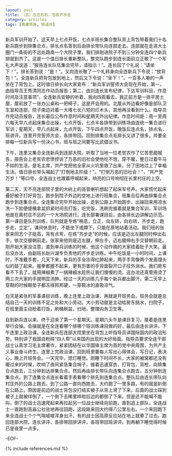 ```yaml
---
layout: post
title: （五）左左右右，苦练齐步走
category: articles
tags: [青藏铁路, 铁道兵]
---
```


新兵军训开始了。这天早上七点开饭，七点半班长集合整队背上背包带着我们十名新兵跑步到排集合点，排长点名答到后由排长带队向连部走去。连部就在走进大土圈门一条街的不远处路南一个大院子里，我们排刚进院子不到三分钟全连四个新兵排就到齐了。这是一个值日排长重新整队，整完队跑步到连长面前立正敬了一个军礼大声说道：“报告连长队伍集合完毕，请指示！”。连长回了个礼说：“请坐下！”。排长答到说：“是！”。又向连长敬了一个礼转身向全连新兵下令说：“放背包！”。全连新兵把背包放到地上，然后又下令说：“坐下！”。一百多人唰的一声坐在了背包上。这时值日排长向大家宣布：“新兵军训誓师大会现在开始，第一，由指导员王秀清同志作动员报告；第二，由刘连长宣布纪律，下达军训科目，作息时间及注意事项”。全连新兵安静的听着，我向四周看去，我正前方是一排平房土屋，屋前放了一张办公桌和一把椅子，这是开会用的。北屋从外边看好像是部队卫生室和连部，院子南边对着一大堆七长八短的烂木头，其他再没看到什么。指导员作完动员报告，连长最后公布作息时间和星期天外出纪律。作息时间是：周一至周六每天早六点起床集合出操，七点开饭，七点半各排带到训练场由连统一集合进行军训；星期天，早八点起床，九点开饭，下午四点开饭，晚饭后连点名，排点名，班讲评。连里开完誓师大会，各排带回。回到排集合点毛排长又讲了很多，并要全排每一位新兵写一份决心书，班与班之间要写比武倡议书。

 

下午，连里又集合全连新兵到连部大院，听取了当地一位老贫农作了忆苦思甜报告，报告会上老贫农悲愤控诉了万恶的旧社会使他吃不饱，穿不暖，整日过着牛马不如的生活，是毛主席，共产党把他全家从火坑里救了出来，分了田地过上了幸福生活。值日排长带头喊起了“打倒地主阶级！”，“打倒万恶的旧社会！”，“共产党万岁！”等口号，全连战士也跟着呼喊起来，响亮的口号响彻在长里村庄的上空。

 

第二天，天不亮连部院子里的大树上的高音喇叭想起了起床军号声。大家慌忙起床叠好被子打好背包，跑步到院子外边的空地上进行班集合，班集合后再由排集合点跑步到连集合点，全连集合完毕开始出操，走到公路上开始跑步。出操回来用凉水洗一下脸便提桶拿盆抓紧时间去打饭，吃完饭，洗刷完接着就是集合军训，军训场地是在离村庄不远的一个大场院进行。连长部署课目后，由各排长边讲解边示范。第一课目是队列训练，队列就是专练“稍息，立正，向左转，向右转，齐步走，跑步走，立定”。课间休息时，不能坐下或蹲下，只能在原地站着活动。我们班的张家来同志个子挺高，背有点弯，在练“齐步走”的时候，应该是迈出左腿同时伸出右手，依次交替朝前走。张家来他则是迈左腿，伸左手，迈右腿伸右手交替朝前走。刚开始大家没注意，直到单兵训练的时候，他这个动作搞的大家捂着肚子大笑。最后没办法，由副班长赵兴湖专负责他的齐步走训练。中午吃饭是一小时时间，上课时，不准戴手套，几天下来，新兵的手全冻得红肿起来，两手手背像两个发面馒头似的鼓了起来。握拳都握不起来，更有厉害的手背面裂开口子往外淌水。我们房东看不下去了，就用辣椒煮了一锅辣椒水趁热让我们慢慢的烫。这办法还真管用烫了两三次大家的手就明显消肿。经过一天的训练几乎每个新兵都出脚汗，第二天早上穿鞋的时候鞋垫子都冻得邦邦硬，一穿鞋冰的直吸凉气。

 

白天是紧张的军事课目训练，晚上连里上政治课，再就是开班务会。班务会就是总结自己一天的训练不足之处和大小劳动。大小劳动就是主动给房东挑水，扫院子，在班里面主动抢着打饭，刷桶刷盆，扫地，整理内务卫生等。

 

自到新兵连以来，终于迎来了第一个星期天。星期六头午是课目复习，接着是连里举行会操。会操就是在全连看哪个排哪个班训练课目做的好，最后由连长讲评。下午连里上政治课。全连新兵在连部大院里坐在背包上听指导员讲国际国内的政治形势，特别讲了我国自粉碎“四人帮”以来国内出现的大好局面。指导员要求全连干部战士认真学习毛主席著作，紧紧团结在以华国锋主席为首的党中央周围，为共产主义事业奋斗终生。连里上完政治课，回到班里要每人写出心得体会，写日记，表决心，晚上开班务会。一天完毕，熄灯睡觉。刚睡下时间不长，大家的被窝都还没有暖过来的时候，吹响了夜间紧急集合哨子，接着迅速穿衣，打背包，背枪，向排集合点跑去，三分钟到达排集合点。然后再由排长带队向连集合点跑去，五分钟到连集合点。到了连集合点连长看着手表看哪个排先到连集合点。整队后由连长带队向村庄外的公路上跑去。到了公路一直向西跑去，大约跑了一里多路，有的就是趴倒在公路上。原因是前边的战士背包没打结实被子从背上滑了下来，后面的战士踩到被子上就被绊倒了，一个倒下去稀里哗啦后边的都倒了下来。但是还不能喊不能叫，倒了的战士迅速爬起来再拉起另一位战士继续向前跑，直到追上部队，全连战士一直跑到高庙公社驻地再往回跑，这段路来回大约得八公里左右。一个来回跑下来全连战士个个气喘嘘嘘浑身出汗，有的战士因高原反应站在地上就晕了过去。跑回连部大院，连长讲评，各排带回排讲评，各班带回班讲评。到再躺下睡觉得时候已是夜里一点多。

-EOF-

{% include references.md %}
